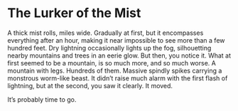 # The Lurker of the Mist

A thick mist rolls, miles wide. Gradually at first, but it encompasses everything after an hour, making it near impossible to see more than a few hundred feet. Dry lightning occasionally lights up the fog, silhouetting nearby mountains and trees in an eerie glow. But then, you notice it. What at first seemed to be a mountain, is so much more, and so much worse. A mountain with legs. Hundreds of them. Massive spindly spikes carrying a monstrous worm-like beast. It didn’t raise much alarm with the first flash of lightning, but at the second, you saw it clearly. It moved.

  

It’s probably time to go.